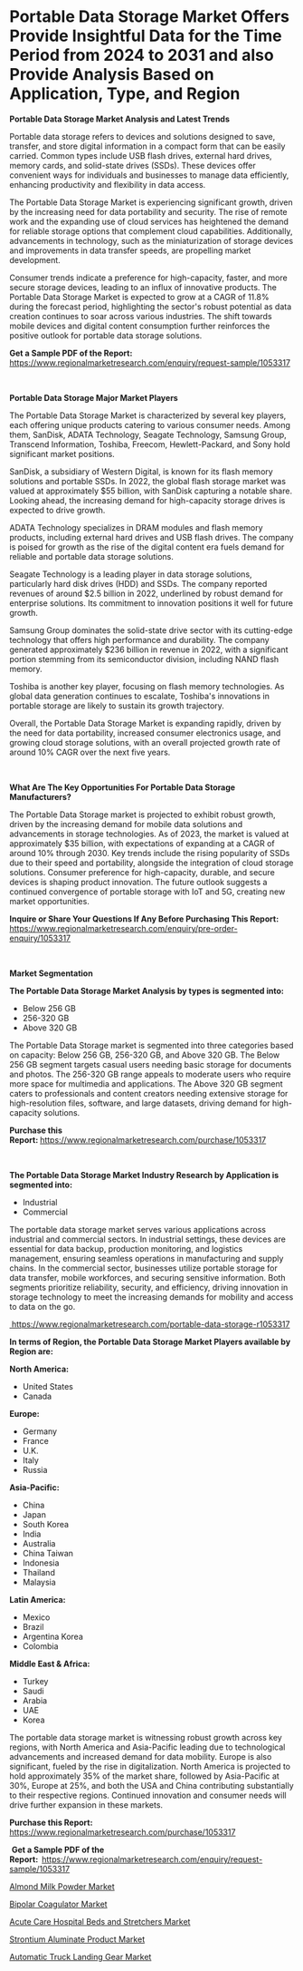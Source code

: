 <p><h1>Portable Data Storage Market Offers Provide Insightful Data for the Time Period from 2024 to 2031 and also Provide Analysis Based on Application, Type, and Region</h1></p><p><strong>Portable Data Storage Market Analysis and Latest Trends</strong></p>
<p><p>Portable data storage refers to devices and solutions designed to save, transfer, and store digital information in a compact form that can be easily carried. Common types include USB flash drives, external hard drives, memory cards, and solid-state drives (SSDs). These devices offer convenient ways for individuals and businesses to manage data efficiently, enhancing productivity and flexibility in data access.</p><p>The Portable Data Storage Market is experiencing significant growth, driven by the increasing need for data portability and security. The rise of remote work and the expanding use of cloud services has heightened the demand for reliable storage options that complement cloud capabilities. Additionally, advancements in technology, such as the miniaturization of storage devices and improvements in data transfer speeds, are propelling market development.</p><p>Consumer trends indicate a preference for high-capacity, faster, and more secure storage devices, leading to an influx of innovative products. The Portable Data Storage Market is expected to grow at a CAGR of 11.8% during the forecast period, highlighting the sector's robust potential as data creation continues to soar across various industries. The shift towards mobile devices and digital content consumption further reinforces the positive outlook for portable data storage solutions.</p></p>
<p><strong>Get a Sample PDF of the Report:&nbsp;</strong> <a href="https://www.regionalmarketresearch.com/enquiry/request-sample/1053317">https://www.regionalmarketresearch.com/enquiry/request-sample/1053317</a></p>
<p>&nbsp;</p>
<p><strong>Portable Data Storage Major Market Players</strong></p>
<p><p>The Portable Data Storage Market is characterized by several key players, each offering unique products catering to various consumer needs. Among them, SanDisk, ADATA Technology, Seagate Technology, Samsung Group, Transcend Information, Toshiba, Freecom, Hewlett-Packard, and Sony hold significant market positions.</p><p>SanDisk, a subsidiary of Western Digital, is known for its flash memory solutions and portable SSDs. In 2022, the global flash storage market was valued at approximately $55 billion, with SanDisk capturing a notable share. Looking ahead, the increasing demand for high-capacity storage drives is expected to drive growth.</p><p>ADATA Technology specializes in DRAM modules and flash memory products, including external hard drives and USB flash drives. The company is poised for growth as the rise of the digital content era fuels demand for reliable and portable data storage solutions.</p><p>Seagate Technology is a leading player in data storage solutions, particularly hard disk drives (HDD) and SSDs. The company reported revenues of around $2.5 billion in 2022, underlined by robust demand for enterprise solutions. Its commitment to innovation positions it well for future growth.</p><p>Samsung Group dominates the solid-state drive sector with its cutting-edge technology that offers high performance and durability. The company generated approximately $236 billion in revenue in 2022, with a significant portion stemming from its semiconductor division, including NAND flash memory.</p><p>Toshiba is another key player, focusing on flash memory technologies. As global data generation continues to escalate, Toshiba's innovations in portable storage are likely to sustain its growth trajectory.</p><p>Overall, the Portable Data Storage Market is expanding rapidly, driven by the need for data portability, increased consumer electronics usage, and growing cloud storage solutions, with an overall projected growth rate of around 10% CAGR over the next five years.</p></p>
<p>&nbsp;</p>
<p><strong>What Are The Key Opportunities For Portable Data Storage Manufacturers?</strong></p>
<p><p>The Portable Data Storage market is projected to exhibit robust growth, driven by the increasing demand for mobile data solutions and advancements in storage technologies. As of 2023, the market is valued at approximately $35 billion, with expectations of expanding at a CAGR of around 10% through 2030. Key trends include the rising popularity of SSDs due to their speed and portability, alongside the integration of cloud storage solutions. Consumer preference for high-capacity, durable, and secure devices is shaping product innovation. The future outlook suggests a continued convergence of portable storage with IoT and 5G, creating new market opportunities.</p></p>
<p><strong>Inquire or Share Your Questions If Any Before Purchasing This Report:</strong> <a href="https://www.regionalmarketresearch.com/enquiry/pre-order-enquiry/1053317">https://www.regionalmarketresearch.com/enquiry/pre-order-enquiry/1053317</a></p>
<p>&nbsp;</p>
<p><strong>Market Segmentation</strong></p>
<p><strong>The Portable Data Storage Market Analysis by types is segmented into:</strong></p>
<p><ul><li>Below 256 GB</li><li>256-320 GB</li><li>Above 320 GB</li></ul></p>
<p><p>The Portable Data Storage market is segmented into three categories based on capacity: Below 256 GB, 256-320 GB, and Above 320 GB. The Below 256 GB segment targets casual users needing basic storage for documents and photos. The 256-320 GB range appeals to moderate users who require more space for multimedia and applications. The Above 320 GB segment caters to professionals and content creators needing extensive storage for high-resolution files, software, and large datasets, driving demand for high-capacity solutions.</p></p>
<p><strong>Purchase this Report:&nbsp;</strong><a href="https://www.regionalmarketresearch.com/purchase/1053317">https://www.regionalmarketresearch.com/purchase/1053317</a></p>
<p>&nbsp;</p>
<p><strong>The Portable Data Storage Market Industry Research by Application is segmented into:</strong></p>
<p><ul><li>Industrial</li><li>Commercial</li></ul></p>
<p><p>The portable data storage market serves various applications across industrial and commercial sectors. In industrial settings, these devices are essential for data backup, production monitoring, and logistics management, ensuring seamless operations in manufacturing and supply chains. In the commercial sector, businesses utilize portable storage for data transfer, mobile workforces, and securing sensitive information. Both segments prioritize reliability, security, and efficiency, driving innovation in storage technology to meet the increasing demands for mobility and access to data on the go.</p></p>
<p><a href="https://www.regionalmarketresearch.com/portable-data-storage-r1053317">&nbsp;https://www.regionalmarketresearch.com/portable-data-storage-r1053317</a></p>
<p><strong>In terms of Region, the Portable Data Storage Market Players available by Region are:</strong></p>
<p>
    <p> <strong> North America: </strong>
        <ul>
            <li>United States</li>
            <li>Canada</li>
        </ul>
        </p> 
    <p> <strong> Europe: </strong>
        <ul>
            <li>Germany</li>
            <li>France</li>
            <li>U.K.</li>
            <li>Italy</li>
            <li>Russia</li>
        </ul>
        </p> 
    <p> <strong> Asia-Pacific: </strong>
        <ul>
            <li>China</li>
            <li>Japan</li>
            <li>South Korea</li>
            <li>India</li>
            <li>Australia</li>
            <li>China Taiwan</li>
            <li>Indonesia</li>
            <li>Thailand</li>
            <li>Malaysia</li>
        </ul>
        </p> 
    <p> <strong> Latin America: </strong>
        <ul>
            <li>Mexico</li>
            <li>Brazil</li>
            <li>Argentina Korea</li>
            <li>Colombia</li>
        </ul>
        </p> 
    <p> <strong> Middle East & Africa: </strong>
        <ul>
            <li>Turkey</li>
            <li>Saudi</li>
            <li>Arabia</li>
            <li>UAE</li>
            <li>Korea</li>
        </ul>
    </p>
    </p>
<p><p>The portable data storage market is witnessing robust growth across key regions, with North America and Asia-Pacific leading due to technological advancements and increased demand for data mobility. Europe is also significant, fueled by the rise in digitalization. North America is projected to hold approximately 35% of the market share, followed by Asia-Pacific at 30%, Europe at 25%, and both the USA and China contributing substantially to their respective regions. Continued innovation and consumer needs will drive further expansion in these markets.</p></p>
<p><strong>Purchase this Report: </strong><a href="https://www.regionalmarketresearch.com/purchase/1053317">https://www.regionalmarketresearch.com/purchase/1053317</a></p>
<p>&nbsp;<strong>Get a Sample PDF of the Report:&nbsp;&nbsp;</strong><a href="https://www.regionalmarketresearch.com/enquiry/request-sample/1053317">https://www.regionalmarketresearch.com/enquiry/request-sample/1053317</a></p>
<p><strong></strong></p>
<p><p><a href="https://www.linkedin.com/pulse/almond-milk-powder-market-share-new-trends-analysis-its-type-m46ce">Almond Milk Powder Market</a></p><p><a href="https://www.linkedin.com/pulse/bipolar-coagulator-industry-insights-report-analyzing-market-r1pqc?trackingId=3IOaH3W0TNW1I%2BXEvEr%2FGA%3D%3D">Bipolar Coagulator Market</a></p><p><a href="https://medium.com/@funky_-punky1/an-in-depth-analysis-of-the-global-acute-care-hospital-beds-and-stretchers-market-scope-and-its-43a0a8439787?postPublishedType=repub">Acute Care Hospital Beds and Stretchers Market</a></p><p><a href="https://issuu.com/reportprime-2/docs/strontium-aluminate-product-market-_cf5f2187e65840">Strontium Aluminate Product Market</a></p><p><a href="https://medium.com/@funky_-punky1/automatic-truck-landing-gear-market-forecasts-market-trends-and-impact-analysis-2024-2031-8c1b44633222">Automatic Truck Landing Gear Market</a></p></p>